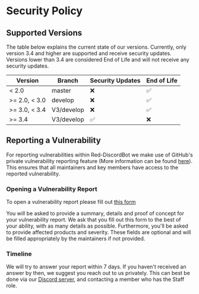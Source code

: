 # Security Policy

## Supported Versions

The table below explains the current state of our versions. Currently, only version
3.4 and higher are supported and receive security updates. Versions lower than 3.4
are considered End of Life and will not receive any security updates.

| Version       | Branch     | Security Updates   | End of Life        |
|---------------|------------|--------------------|--------------------|
| < 2.0         | master     | :x:                | :white_check_mark: |
| >= 2.0, < 3.0 | develop    | :x:                | :white_check_mark: |
| >= 3.0, < 3.4 | V3/develop | :x:                | :white_check_mark: |
| >= 3.4        | V3/develop | :white_check_mark: | :x:                |


## Reporting a Vulnerability

For reporting vulnerabilities within Red-DiscordBot we make use of GitHub's
private vulnerability reporting feature (More information can be found
[here](https://docs.github.com/en/code-security/security-advisories/guidance-on-reporting-and-writing/privately-reporting-a-security-vulnerability)).
This ensures that all maintainers and key members have access to the reported
vulnerability.

### Opening a Vulnerability Report

To open a vulnerability report please fill out [this form](https://github.com/Cog-Creators/Red-DiscordBot/security/advisories/new)

You will be asked to provide a summary, details and proof of concept for your vulnerability report.
We ask that you fill out this form to the best of your ability, with as many details as possible.
Furthermore, you'll be asked to provide affected products and severity.
These fields are optional and will be filled appropriately by the maintainers if not provided.

### Timeline

We will try to answer your report within 7 days. If you haven't received an answer by then, we suggest you reach
out to us privately. This can best be done via our [Discord server](https://discord.gg/red), and contacting
a member who has the Staff role.
